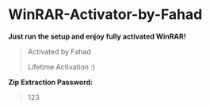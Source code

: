 # WinRAR-Activator-by-Fahad
**Just run the setup and enjoy fully activated WinRAR!**

> Activated by Fahad
> 
> Lifetime Activation :)

**Zip Extraction Password:**

> 123
